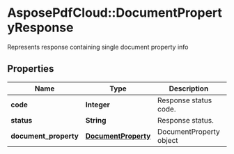﻿# AsposePdfCloud::DocumentPropertyResponse
Represents response containing single document property info

## Properties
Name | Type | Description | Notes
------------ | ------------- | ------------- | -------------
**code** | **Integer** | Response status code. | 
**status** | **String** | Response status. | [optional] 
**document_property** | [**DocumentProperty**](DocumentProperty.md) | DocumentProperty object | [optional] 


